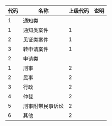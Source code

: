 | 代码 | 名称             | 上级代码 | 说明 |
| ---- | ---------------- | -------- | ---- |
| 1    | 通知类           |          |      |
| 1    | 通知类案件       | 1        |      |
| 2    | 见证类案件       | 1        |      |
| 3    | 转申请案件       | 1        |      |
| 2    | 申请类           |          |      |
| 1    | 刑事             | 2        |      |
| 2    | 民事             | 2        |      |
| 3    | 行政             | 2        |      |
| 4    | 仲裁             | 2        |      |
| 5    | 刑事附带民事诉讼 | 2        |      |
| 6    | 其他             | 2        |      |
